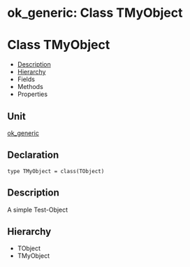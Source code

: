 # ok\_generic: Class TMyObject


# Class TMyObject
<span id="TMyObject"/>

- [Description](#PasDoc-Description)
- [Hierarchy](#PasDoc-Hierarchy)
- Fields
- Methods
- Properties

<span id="PasDoc-Description"/>

## Unit


[ok\_generic](ok_generic.md)


## Declaration


```type TMyObject = class(TObject)```


## Description
A simple Test-Object

## Hierarchy


<span id="PasDoc-Hierarchy"/>

- TObject
- TMyObject


